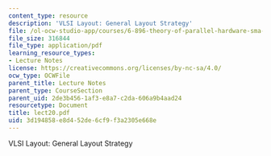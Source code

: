 ```yaml
---
content_type: resource
description: 'VLSI Layout: General Layout Strategy'
file: /ol-ocw-studio-app/courses/6-896-theory-of-parallel-hardware-sma-5511-spring-2004/3d194858e8d452de6cf9f3a2305e668e_lect20.pdf
file_size: 316844
file_type: application/pdf
learning_resource_types:
- Lecture Notes
license: https://creativecommons.org/licenses/by-nc-sa/4.0/
ocw_type: OCWFile
parent_title: Lecture Notes
parent_type: CourseSection
parent_uid: 2de3b456-1af3-e8a7-c2da-606a9b4aad24
resourcetype: Document
title: lect20.pdf
uid: 3d194858-e8d4-52de-6cf9-f3a2305e668e
---
```

VLSI Layout: General Layout Strategy